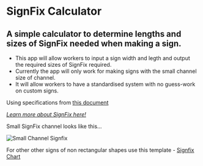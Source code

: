# SignFix Calculator
## A simple calculator to determine lengths and sizes of SignFix needed when making a sign.

- This app will allow workers to input a sign width and legth and output the required sizes of SignFix required.
- Currently the app will only work for making signs with the small channel size of channel.
- It will allow workers to have a standardised system with no guess-work on custom signs.

Using specifications from [this document](http://www.signfix.co.nz/index.php/important-technical-information-1/signfix-centre-spacing-information)

[*Learn more about SignFix here!*](https://www.signfix.co.nz/index.php/channel-systems/small-channel-new)

Small SignFix channel looks like this...

![Small Channel Signfix](https://www.signfix.co.nz/images/stories/virtuemart/category/Small%20Channel.jpg)



For other other signs of non rectangular shapes use this template - [Signfix Chart](http://www.signfix.co.nz/images/stories/virtuemart/category/The%20Signfix%20Centre%20Spacing%20Charts%20-%20PW%20&%20RG%20Panels.pdf
)
